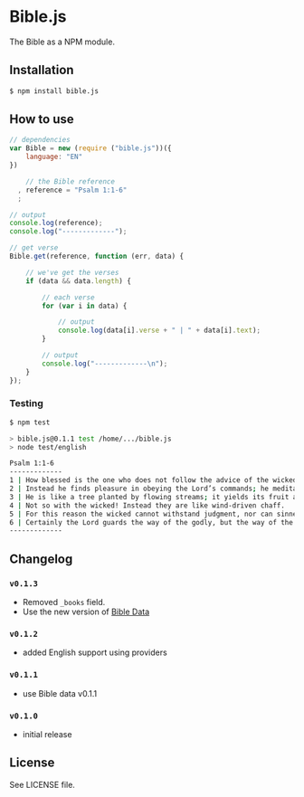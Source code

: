 Bible.js
========

The Bible as a NPM module.

## Installation
```sh
$ npm install bible.js
```

## How to use
```js
// dependencies
var Bible = new (require ("bible.js"))({
    language: "EN"
})

    // the Bible reference
  , reference = "Psalm 1:1-6"
  ;

// output
console.log(reference);
console.log("-------------");

// get verse
Bible.get(reference, function (err, data) {

    // we've get the verses
    if (data && data.length) {

        // each verse
        for (var i in data) {

            // output
            console.log(data[i].verse + " | " + data[i].text);
        }

        // output
        console.log("-------------\n");
    }
});
```

### Testing

```sh
$ npm test

> bible.js@0.1.1 test /home/.../bible.js
> node test/english

Psalm 1:1-6
-------------
1 | How blessed is the one who does not follow the advice of the wicked, or stand in the pathway with sinners, or sit in the assembly of scoffers!
2 | Instead he finds pleasure in obeying the Lord’s commands; he meditates on his commands day and night.
3 | He is like a tree planted by flowing streams; it yields its fruit at the proper time, and its leaves never fall off. He succeeds in everything he attempts.
4 | Not so with the wicked! Instead they are like wind-driven chaff.
5 | For this reason the wicked cannot withstand judgment, nor can sinners join the assembly of the godly.
6 | Certainly the Lord guards the way of the godly, but the way of the wicked ends in destruction.
-------------
```

## Changelog

### `v0.1.3`
 - Removed `_books` field.
 - Use the new version of [Bible Data](https://github.com/BibleJS/Versions)

### `v0.1.2`
 - added English support using providers

### `v0.1.1`
 - use Bible data v0.1.1

### `v0.1.0`
 - initial release

## License
See LICENSE file.
